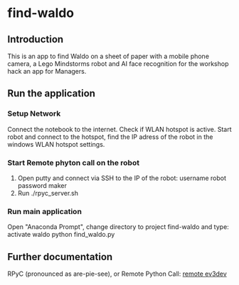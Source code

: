 # find-waldo

## Introduction

This is an app to find Waldo on a sheet of paper with a mobile phone camera, a Lego Mindstorms robot and AI face recognition for the workshop hack an app for Managers. 

## Run the application

### Setup Network
Connect the notebook to the internet. Check if WLAN hotspot is active. Start robot and connect to the hotspot, find the IP adress of the robot in the windows WLAN hotspot settings.


### Start Remote phyton call on the robot
1. Open putty and connect via SSH to the IP of the robot:
	username robot
	password maker 
2. Run ./rpyc_server.sh

### Run main application
Open "Anaconda Prompt", change directory to project find-waldo and type:
activate waldo
python find_waldo.py


## Further documentation
RPyC (pronounced as are-pie-see), or Remote Python Call:
[remote ev3dev](https://ev3dev-lang.readthedocs.io/projects/python-ev3dev/en/stable/rpyc.html)
